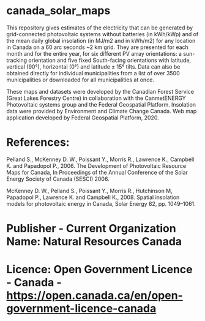 # canada_solar_maps
This repository gives estimates of the electricity that can be generated by grid-connected photovoltaic systems without batteries (in kWh/kWp) and of the mean daily global insolation (in MJ/m2 and in kWh/m2) for any location in Canada on a 60 arc seconds ~2 km grid. They are presented for each month and for the entire year, for six different PV array orientations: a sun-tracking orientation and five fixed South-facing orientations with latitude, vertical (90°), horizontal (0°) and latitude ± 15° tilts. Data can also be obtained directly for individual municipalities from a list of over 3500 municipalities or downloaded for all municipalities at once.

These maps and datasets were developed by the Canadian Forest Service (Great Lakes Forestry Centre) in collaboration with the CanmetENERGY Photovoltaic systems group and the Federal Geospatial Platform. Insolation data were provided by Environment and Climate Change Canada. Web map application developed by Federal Geospatial Platform, 2020.

# References:

Pelland S., McKenney D. W., Poissant Y., Morris R., Lawrence K., Campbell K. and Papadopol P., 2006. The Development of Photovoltaic Resource Maps for Canada, In Proceedings of the Annual Conference of the Solar Energy Society of Canada (SESCI) 2006.

McKenney D. W., Pelland S., Poissant Y., Morris R., Hutchinson M, Papadopol P., Lawrence K. and Campbell K., 2008. Spatial insolation models for photovoltaic energy in Canada, Solar Energy 82, pp. 1049–1061.

# Publisher - Current Organization Name: Natural Resources Canada
# Licence: Open Government Licence - Canada - https://open.canada.ca/en/open-government-licence-canada

